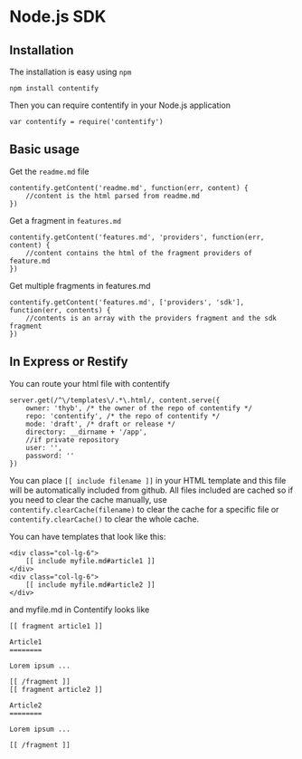 Node.js SDK
===========

Installation
------------

The installation is easy using `npm`

`npm install contentify`

Then you can require contentify in your Node.js application

    var contentify = require('contentify')

Basic usage
-----------

Get the `readme.md` file

    contentify.getContent('readme.md', function(err, content) {
        //content is the html parsed from readme.md
    })
     
Get a fragment in `features.md`

    contentify.getContent('features.md', 'providers', function(err, content) {
        //content contains the html of the fragment providers of feature.md
    })
     
Get multiple fragments in features.md

    contentify.getContent('features.md', ['providers', 'sdk'], function(err, contents) {
        //contents is an array with the providers fragment and the sdk fragment
    })

In Express or Restify
---------------------

You can route your html file with contentify

    server.get(/^\/templates\/.*\.html/, content.serve({
        owner: 'thyb', /* the owner of the repo of contentify */
        repo: 'contentify', /* the repo of contentify */
        mode: 'draft', /* draft or release */
        directory: __dirname + '/app',
        //if private repository
        user: '',
        password: ''
    })

You can place `[[ include filename ]]` in your HTML template and this file will be automatically included from github. All files included are cached so if you need to clear the cache manually, use `contentify.clearCache(filename)` to clear the cache for a specific file or `contentify.clearCache()` to clear the whole cache.

You can have templates that look like this:

    <div class="col-lg-6">
        [[ include myfile.md#article1 ]]
    </div>
    <div class="col-lg-6">
        [[ include myfile.md#article2 ]]
    </div>

and myfile.md in Contentify looks like

    [[ fragment article1 ]]
     
    Article1
    ========
     
    Lorem ipsum ...
     
    [[ /fragment ]]
    [[ fragment article2 ]]
     
    Article2
    ========
     
    Lorem ipsum ...
     
    [[ /fragment ]]
    
